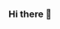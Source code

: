 ### Hi there 👋

<!--
**awarebayes/awarebayes** is a ✨ _special_ ✨ repository because its `README.md` (this file) appears on your GitHub profile.


- 🔭 I’m currently working on: RecNN
- 🌱 I’m currently learning: Reinforcement Learning, Graph Learning, Representation Learning
- 👯 I’m looking to collaborate on: ML/DL Projects
- 🤔 I’m looking for help with RecNN: (testing, writing docs, adding features)
- 💬 Ask me about: my library
- 📫 How to reach me: send me an email over at awarebayes@gmail.com
- ⚡ Fun fact: Epstein didn't kill himself
-->

